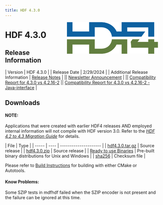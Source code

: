 ```yaml
---
title: HDF 4.3.0
---
```


<img alt="HDF4 Logo" align=right width=300 src="/assets/img/hdf4.png">

# HDF 4.3.0

## Release Information

| Version | HDF 4.3.0 |
| Release Date | 2/29/2024 |
| Additional Release Information | [Release Notes](https://github.com/HDFGroup/hdf4/tree/hdf4.3.0/release_notes/RELEASE.txt) | 
|| [Newsletter Announcement](https://www.hdfgroup.org/2024/02/release-of-hdf-4-3-0-newsletter-201/) | 
|| [Compatibility Report for 4.3.0 vs 4.2.16-2](https://htmlpreview.github.io/?https://github.com/HDFGroup/hdf4/releases/download/hdf4.3.0/hdf4.3.0-vs-hdf4.2.16-2-interface_compatibility_report.html)
|| [Compatibility Report for 4.3.0 vs 4.2.16-2 - Java-interface](https://htmlpreview.github.io/?https://github.com/HDFGroup/hdf4/releases/download/hdf4.3.0/hdf4.3.0-vs-hdf4.2.16-2-java-interface_compatibility_report.html) | 

## Downloads

#### NOTE:
Applications that were created with earlier HDF4 releases AND employed internal information will not compile with HDF version 3.0.  Refer to the [*HDF 4.2 to 4.3 Migration Guide*](https://github.com/HDFGroup/hdf4/blob/master/doc/HDF-4.2-to-4.3-migration.md) for details.

|  File  |  Type |
| ----- | ---- | --------------------- |
| [hdf4.3.0.tar.gz](https://github.com/HDFGroup/hdf4/archive/refs/tags/hdf4.3.0.tar.gz) | Source release   |
| [hdf4.3.0.zip](https://github.com/HDFGroup/hdf4/archive/refs/tags/hdf4.3.0.zip) | Source release    |
| [Ready to use Binaries](https://github.com/HDFGroup/hdf4/releases/tag/hdf4.3.0)  | Pre-built binary distributions for Unix and Windows |
| [sha256](https://github.com/HDFGroup/hdf4/releases/download/hdf4.3.0/sha256sums.txt) | Checksum file   |

Please refer to [Build Instructions](https://github.com/HDFGroup/hdf4/blob/hdf4.3.0/release_notes/INSTALL) for building with either CMake or Autotools.

#### Know Problems:
Some SZIP tests in mdfhdf failed when the SZIP encoder is not present and the failure can be ignored at this time.
